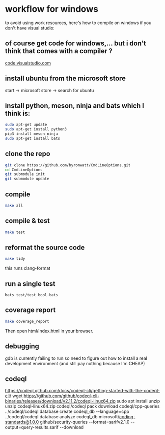 # workflow for windows

to avoid using work resources, here's how to compile on windows if you don't have visual studio:

## of course get code for windows,... but i don't think that comes with a compiler ?

[code.visualstudio.com](https://code.visualstudio.com/download)

## install ubuntu from the microsoft store

start -> microsoft store -> search for ubuntu

## install python, meson, ninja and bats which I think is:

```bash
sudo apt-get update 
sudo apt-get install python3
pip3 install meson ninja
sudo apt-get install bats
```
## clone the repo
```bash
git clone https://github.com/byronwatt/CmdLineOptions.git
cd CmdLineOptions
git submodule init
git submodule update
```
## compile
```bash
make all
```
## compile & test

```bash
make test
```
## reformat the source code

```bash
make tidy
```

this runs clang-format
## run a single test
```
bats test/test_bool.bats
```

## coverage report

```bash
make coverage_report
```

Then open html/index.html in your browser.

## debugging
gdb is currently failing to run so need to figure out how to install a real development environment (and still pay nothing because I'm CHEAP)

## codeql

https://codeql.github.com/docs/codeql-cli/getting-started-with-the-codeql-cli/
wget https://github.com/github/codeql-cli-binaries/releases/download/v2.11.2/codeql-linux64.zip
sudo apt install unzip
unzip codeql-linux64.zip
codeql/codeql pack download codeql/cpp-queries
../codeql/codeql database create codeql_db --language=cpp
../codeql/codeql database analyze codeql_db microsoft/coding-standards@1.0.0 github/security-queries --format=sarifv2.1.0 --output=query-results.sarif --download

